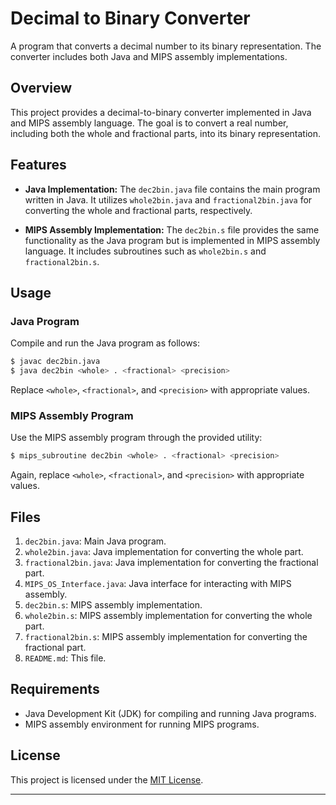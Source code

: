 
# Decimal to Binary Converter

A program that converts a decimal number to its binary representation. The converter includes both Java and MIPS assembly implementations.

## Overview

This project provides a decimal-to-binary converter implemented in Java and MIPS assembly language. The goal is to convert a real number, including both the whole and fractional parts, into its binary representation.

## Features

- **Java Implementation:** The `dec2bin.java` file contains the main program written in Java. It utilizes `whole2bin.java` and `fractional2bin.java` for converting the whole and fractional parts, respectively.

- **MIPS Assembly Implementation:** The `dec2bin.s` file provides the same functionality as the Java program but is implemented in MIPS assembly language. It includes subroutines such as `whole2bin.s` and `fractional2bin.s`.

## Usage

### Java Program

Compile and run the Java program as follows:

```bash
$ javac dec2bin.java
$ java dec2bin <whole> . <fractional> <precision>
```

Replace `<whole>`, `<fractional>`, and `<precision>` with appropriate values.

### MIPS Assembly Program

Use the MIPS assembly program through the provided utility:

```bash
$ mips_subroutine dec2bin <whole> . <fractional> <precision>
```

Again, replace `<whole>`, `<fractional>`, and `<precision>` with appropriate values.

## Files

1. `dec2bin.java`: Main Java program.
2. `whole2bin.java`: Java implementation for converting the whole part.
3. `fractional2bin.java`: Java implementation for converting the fractional part.
4. `MIPS_OS_Interface.java`: Java interface for interacting with MIPS assembly.
5. `dec2bin.s`: MIPS assembly implementation.
6. `whole2bin.s`: MIPS assembly implementation for converting the whole part.
7. `fractional2bin.s`: MIPS assembly implementation for converting the fractional part.
8. `README.md`: This file.

## Requirements

- Java Development Kit (JDK) for compiling and running Java programs.
- MIPS assembly environment for running MIPS programs.

## License

This project is licensed under the [MIT License](LICENSE).

---